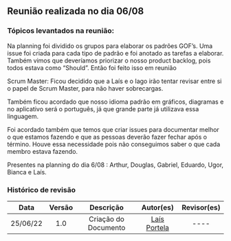 ## Reunião realizada no dia 06/08


### Tópicos levantados na reunião: <br>

Na planning foi dividido os grupos para elaborar os padrões GOF’s. Uma issue foi criada para cada tipo de padrão e foi anotado as tarefas a elaborar.
Também vimos que deveríamos priorizar o nosso product backlog, pois todos estava como “Should”. Então foi feito isso em reunião

Scrum Master:
Ficou decidido que a Laís e o Iago irão tentar revisar entre si o papel de Scrum Master, para não haver sobrecargas.

Também ficou acordado que nosso idioma padrão em gráficos, diagramas e no aplicativo será o português, já que grande parte já utilizava essa linguagem.

Foi acordado também que temos que criar issues para documentar melhor o que estamos fazendo e que as pessoas deverão fazer fechar após o término. Houve essa necessidade pois não conseguimos saber o que cada membro estava fazendo. 


Presentes na planning do dia 6/08 : Arthur, Douglas, Gabriel, Eduardo, Ugor, Bianca e Laís.


### Histórico de revisão

| Data | Versão | Descrição | Autor(es)|Revisor(es)|
|:----:|:------:|:---------:|:--------:|:--------:|
| 25/06/22 | 1.0 | Criação do Documento | [Laís Portela](https://github.com/laispa) |---- |
